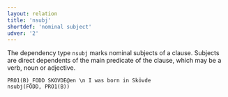 ```yaml
---
layout: relation
title: 'nsubj'
shortdef: 'nominal subject'
udver: '2'
---
```


The dependency type `nsubj` marks nominal subjects of a clause. Subjects are direct dependents of the main predicate of the clause, which may be a verb, noun or adjective.

~~~ sdparse
PRO1(B) FÖDD SKÖVDE@en \n I was born in Skövde
nsubj(FÖDD, PRO1(B))
~~~
<!-- Interlanguage links updated Po 6. listopadu 2023, 21:43:08 CET -->
